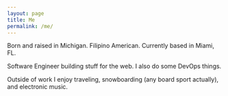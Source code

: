 ```yaml
---
layout: page
title: Me
permalink: /me/
---
```


Born and raised in Michigan. Filipino American. Currently based in Miami, FL. 

Software Engineer building stuff for the web. I also do some DevOps things.

Outside of work I enjoy traveling, snowboarding (any board sport actually), and electronic music.